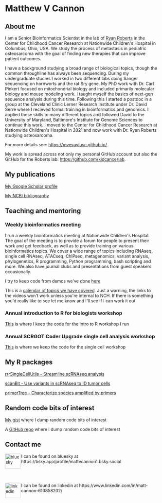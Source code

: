 # Matthew V Cannon

## About me
I am a Senior Bioinformatics Scientist in the lab of [Ryan Roberts](https://www.nationwidechildrens.org/research/areas-of-research/center-for-childhood-cancer/roberts-lab/lab-staff) in the Center for Childhood Cancer Research at Nationwide Children's Hospital in Columbus, Ohio, USA. We study the process of metastasis in pediatric osteosarcoma with the goal of finding new therapies that can improve patient outcomes.

I have a background studying a broad range of biological topics, though the common throughline has always been sequencing. During my undergraduate studies I worked in two different labs doing Sanger sequencing on hornworts and the rat Sry gene. My PhD work with Dr. Carl Pinkert focused on mitochondrial biology and included primarily molecular biology and mouse modeling work. I taught myself the basics of next-gen sequence analysis during this time. Following this I started a postdoc in a group at the Cleveland Clinic Lerner Research Institute under Dr. David Serre where I recieved formal training in bioinformatics and genomics. I applied these skills to many different topics and followed David to the University of Maryland, Baltimore's Institute for Genome Sciences to continue this work. I moved to the Center for Childhood Cancer Research at Nationwide Children's Hospital in 2021 and now work with Dr. Ryan Roberts studying osteosarcoma.

For more details see: https://mvesuviusc.github.io/

My work is spread across not only my personal GitHub account but also the GitHub for the Roberts lab: https://github.com/kidcancerlab.

## My publications

[My Google Scholar profile](https://scholar.google.com/citations?user=w3XiPdEAAAAJ&hl=en)

[My NCBI bibliography](https://www.ncbi.nlm.nih.gov/myncbi/collections/mybibliography/)

## Teaching and mentoring

### Weekly bioinformatics meeting
I run a weekly bioinformatics meeting at Nationwide Children's Hospital. The goal of the meeting is to provide a forum for people to present their work and get feedback, as well as to provide training on various bioinformatics topics. We cover a wide range of topics including RNAseq, single cell RNAseq, ATACseq, ChIPseq, metagenomics, variant analysis, phylogenetics, R programming, Python programming, bash scripting and more. We also have journal clubs and presentations from guest speakers occasionally.

I try to keep code from demos we've done [here](https://github.com/MVesuviusC/bioinformatics_meeting)

This is a [calendar of topics we have covered](https://docs.google.com/spreadsheets/d/1yCwYNAL9MhYErl98CikoiTW6yx5gg54w66eD73WsRVc/edit?usp=sharing). 
Just a warning, the links to the videos won't work unless you're internal to NCH. If there is something you'd really like to see let me know and I'll see if I can work it out.

### Annual introduction to R for biologists workshop
[This](https://github.com/MVesuviusC/R_workshop) is where I keep the code for the intro to R workshop I run

### Annual SCRGOT Coder Upgrade single cell analysis workshop
[This](https://github.com/kidcancerlab/NCH_Coder_Upgrade) is where we keep the code for the single cell workshop

## My R packages

[rrrSingleCellUtils - Streamline scRNAseq analysis](https://github.com/kidcancerlab/rrrSingleCellUtils)

[scanBit - Use variants in scRNAseq to ID tumor cells](https://github.com/kidcancerlab/scanBit)

[primerTree - Characterize species amplified by primers](https://github.com/MVesuviusC/primerTree)

## Random code bits of interest

[My gist](https://gist.github.com/MVesuviusC) where I dump random code bits of interest

A [GitHub repo](https://github.com/MVesuviusC/random_notes) where I dump random code bits of interest

## Contact me

<img align="left" src="https://upload.wikimedia.org/wikipedia/commons/thumb/7/7a/Bluesky_Logo.svg/600px-Bluesky_Logo.svg.png?20240211144739" alt="bluesky" width="50" height="50"/>
I can be found on bluesky at https://bsky.app/profile/mattvcannon1.bsky.social

<br/><br/>

<img align="left" src="https://upload.wikimedia.org/wikipedia/commons/thumb/8/81/LinkedIn_icon.svg/72px-LinkedIn_icon.svg.png?20210220164014" alt="linkedin" width="50" height="50"/>
I can be found on linkedin at https://www.linkedin.com/in/matt-cannon-613858202/

<br/><br/>
